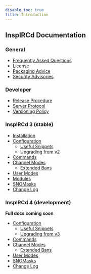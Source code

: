 ```yaml
---
disable_toc: true
title: Introduction
---
```


## InspIRCd Documentation

<div class="col-md-4" markdown="1">

### General

- [Frequently Asked Questions](/faq)
- [License](/license)
- [Packaging Advice](/packaging)
- [Security Advisories](/security)

### Developer

- [Release Procedure](/release-procedure)
- [Server Protocol](/server)
- [Versioning Policy](/versioning)

</div>

<div class="col-md-4" markdown="1">

### InspIRCd 3 (stable)

- [Installation](/3/installation)
- [Configuration](/3/configuration)
    - [Useful Snippets](/3/configuration/useful-snippets)
    - [Upgrading from v2](/3/breaking-changes)
- [Commands](/3/commands)
- [Channel Modes](/3/channel-modes)
    - [Extended Bans](/3/extended-bans)
- [User Modes](/3/user-modes)
- [Modules](/3/modules)
- [SNOMasks](/3/snomasks)
- [Change Log](/3/change-log)

</div>

<div class="col-md-4" markdown="1">

### InspIRCd 4 (development)

**Full docs coming soon**

- [Configuration](/4/configuration)
    - [Useful Snippets](/4/configuration/useful-snippets)
    - [Upgrading from v3](/4/breaking-changes)
- [Commands](/4/commands)
- [Channel Modes](/4/channel-modes)
    - [Extended Bans](/4/extended-bans)
- [User Modes](/4/user-modes)
- [SNOMasks](/4/snomasks)
- [Change Log](/4/change-log)

</div>
